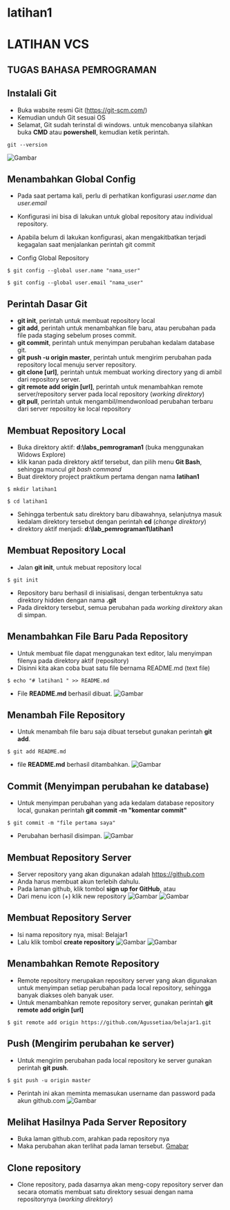 # latihan1 
# LATIHAN VCS

## TUGAS BAHASA PEMROGRAMAN

## Instalali Git
 - Buka wabsite resmi Git (https://git-scm.com/)
 - Kemudian unduh Git sesuai OS
 - Selamat, Git sudah terinstal di windows. untuk mencobanya silahkan buka **CMD** atau **powershell**, kemudian ketik perintah.
```
git --version
```
 ![Gambar](Gambar/1.png)
 

 ## Menambahkan Global Config
 - Pada saat pertama kali, perlu di perhatikan konfigurasi *user.name* dan *user.email*
 - Konfigurasi ini bisa di lakukan untuk global repository atau individual repository.
 - Apabila belum di lakukan konfigurasi, akan mengakitbatkan terjadi kegagalan saat menjalankan perintah git commit

 - Config Global Repository
 ```
 $ git config --global user.name "nama_user"
 ```
 ```
 $ git config --global user.email "nama_user"
 ```


 ## Perintah Dasar Git
 - **git init**, perintah untuk membuat repository local
 - **git add**, perintah untuk menambahkan file baru, atau perubahan pada file pada staging sebelum proses commit.
 - **git commit**, perintah untuk menyimpan perubahan kedalam database git.
 - **git push -u origin master**, perintah untuk mengirim perubahan pada repository local menuju server repository.
 - **git clone [url]**, perintah untuk membuat working directory yang di ambil dari repository server.
 - **git remote add origin [url]**, perintah untuk menambahkan remote server/repository server pada local repository (*working direktory*)
 - **git pull**, perintah untuk mengambil/mendwonload perubahan terbaru dari server repositoy ke local repository


 ## Membuat Repository Local
 - Buka direktory aktif: **d:\labs_pemrograman1** (buka menggunakan Widows Explore)
 - klik kanan pada direktory aktif tersebut, dan pilih menu **Git Bash**, sehingga muncul *git bash command*
 - Buat direktory project praktikum pertama dengan nama **latihan1**
  ```
  $ mkdir latihan1
  ```
  ```
  $ cd latihan1
  ```
 - Sehingga terbentuk satu direktory baru dibawahnya, selanjutnya masuk kedalam direktory tersebut dengan perintah **cd** (*change direktory*)
 - direktory aktif menjadi: **d:\lab_pemrograman1\latihan1**
 
 
 ## Membuat Repository Local
 - Jalan **git init**, untuk mebuat repository local
 ```
 $ git init
 ```
 - Repository baru berhasil di inisialisasi, dengan terbentuknya satu direktory hidden dengan nama **.git**
 - Pada direktory tersebut, semua perubahan pada *working direktory* akan di simpan.
 
 
  ## Menambahkan File Baru Pada Repository
  - Untuk membuat file dapat menggunakan text editor, lalu menyimpan filenya pada direktory aktif (repository)
  - Disinni kita akan coba buat satu file bernama README.md (text file)
  ```
  $ echo "# latihan1 " >> README.md
  ```
  - File **README.md** berhasil dibuat.
  ![Gambar](Gambar/2.png)


  ## Menambah File Repository
  - Untuk menambah file baru saja dibuat tersebut gunakan perintah **git add**.
  ```
  $ git add README.md
  ```
  - file **README.md** berhasil ditambahkan.
  ![Gambar](Gambar/3.png)
  
  
  ## Commit (Menyimpan perubahan ke database)
  - Untuk menyimpan perubahan yang ada kedalam database repository local, gunakan perintah **git commit -m "komentar commit"**
  ```
  $ git commit -m "file pertama saya"
  ```
  - Perubahan berhasil disimpan.
  ![Gambar](Gambar/4.png)
  
  
  ## Membuat Repository Server
  - Server repository yang akan digunakan adalah https://github.com
  - Anda harus membuat akun terlebih dahulu.
  - Pada laman github, klik tombol **sign up for GitHub**, atau
  - Dari menu icon (+) klik new repository
  ![Gambar](Gambar/5.png)
  ![Gambar](Gambar/6.png)
  
  
  ## Membuat Repository Server
  - Isi nama repository nya, misal: Belajar1
  - Lalu klik tombol **create repository**
  ![Gambar](Gambar/7.png)
  ![Gambar](Gambar/8.png)
  
  
  ## Menambahkan Remote Repository
  - Remote repository merupakan repository server yang akan digunakan untuk menyimpan setiap perubahan pada local repository, sehingga banyak diakses oleh banyak user.
  - Untuk menambahkan remote repository server, gunakan perintah **git remote add origin [url]**
  ```
  $ git remote add origin https://github.com/Agussetiaa/belajar1.git
  ```
  

  ## Push (Mengirim perubahan ke server)
  - Untuk mengirim perubahan pada local repository ke server gunakan perintah **git push**.
  ```
  $ git push -u origin master
  ```
  - Perintah ini akan meminta memasukan username dan password pada akun github.com
  ![Gambar](Gambar/9.png)
  
  
  ## Melihat Hasilnya Pada Server Repository
  - Buka laman github.com, arahkan pada repository nya
  - Maka perubahan akan terlihat pada laman tersebut.
  [Gmabar](Gambar/10.png)
  
  
  ## Clone repository
  - Clone repository, pada dasarnya akan meng-copy repository server dan secara otomatis membuat satu direktory sesuai dengan nama repositorynya (*working direktory*)
